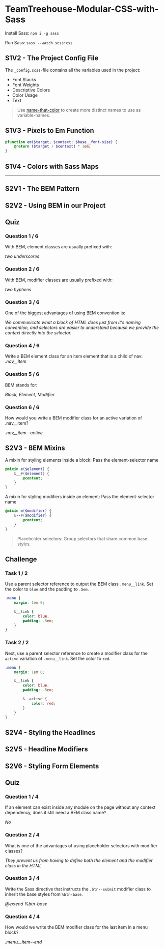 # TeamTreehouse-Modular-CSS-with-Sass

Install Sass:
`npm i -g sass`

Run Sass:
`sass --watch scss:css`

## S1V2 - The Project Config File

The `_config.scss`-file contains all the variables used in the project:
- Font Stacks
- Font Weights
- Descriptive Colors
- Color Usage
- Text

> Use [name-that-color](http://chir.ag/projects/name-that-color) to create more distinct names to use as variable-names.

## S1V3 - Pixels to Em Function

```scss
@function em($target, $context: $base__font-size) {
    @return ($target / $context) * 1em;
}
```

## S1V4 - Colors with Sass Maps
---
## S2V1 - The BEM Pattern
## S2V2 - Using BEM in our Project

## Quiz 
### Question 1 / 6

With BEM, element classes are usually prefixed with:

*two underscores*

### Question 2 / 6

With BEM, modifier classes are usually prefixed with:

*two hyphens*

### Question 3 / 6

One of the biggest advantages of using BEM convention is:

*We communicate what a block of HTML does just from it's naming convention, and selectors are easier to understand because we provide the context directly into the selector.*


### Question 4 / 6

Write a BEM element class for an item element that is a child of nav: *.nav__item*

### Question 5 / 6

BEM stands for:

*Block, Element, Modifier*

### Question 6 / 6

How would you write a BEM modifier class for an active variation of .nav__item?

*.nav__item--active*

## S2V3 - BEM Mixins 

A mixin for styling elements inside a block:
Pass the element-selector name
```scss
@mixin e($element) {
    &__#{$element} {
        @content;
    }
}
```
A mixin for styling modifiers inside an element:
Pass the element-selector name
```scss
@mixin m($modifier) {
    &--#{$modifier} {
        @content;
    }
}
```

> Placeholder selectors: Group selectors that share common base styles.

## Challenge
### Task 1 / 2

Use a parent selector reference to output the BEM class `.menu__link`. Set the color to `blue` and the padding to `.5em`.

```scss
.menu {
    margin: 1em 0;

    &__link {
        color: blue;
        padding: .5em;
    }
}
```
### Task 2 / 2

Next, use a parent selector reference to create a modifier class for the `active` variation of `.menu__link`. Set the color to `red`.

```scss
.menu {
    margin: 1em 0;

    &__link {
        color: blue;
        padding: .5em;

        &--active {
            color: red;
        }
    }
}
```

## S2V4 - Styling the Headlines 
## S2V5 - Headline Modifiers
## S2V6 - Styling Form Elements

## Quiz 
### Question 1 / 4

If an element can exist inside any module on the page without any context dependency, does it still need a BEM class name?

*No*

### Question 2 / 4

What is one of the advantages of using placeholder selectors with modifier classes?

*They prevent us from having to define both the element and the modifier class in the HTML*

### Question 3 / 4

Write the Sass directive that instructs the `.btn--submit` modifier class to inherit the base styles from `%btn-base`.

*@extend %btn-base*

### Question 4 / 4

How would we write the BEM modifier class for the last item in a menu block?

*.menu__item--end*
